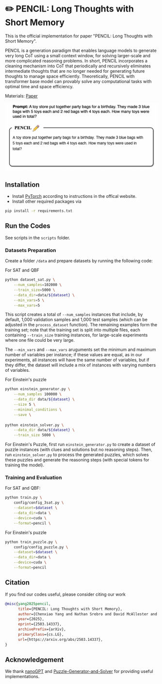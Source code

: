 # ✏️ PENCIL: Long Thoughts with Short Memory

This is the official implementation for paper "PENCIL: Long Thoughts with Short Memory". 

PENCIL is a generation paradigm that enables language models to generate very long CoT using a small context window, for solving larger-scale and more complicated reasoning problems. In short, PENCIL incorporates a cleaning mechanism into CoT that periodically and recursively eliminates intermediate thoughts that are no longer needed for generating future thoughts to manage space efficiently. Theoretically, PENCIL with transformer base model can provably solve any computational tasks with optimal time and space efficiency.

Materials: 
[Paper](https://arxiv.org/pdf/2503.14337?)

<img width="1000" src="assets/animation.gif">

## Installation

- Install [PyTorch](https://pytorch.org) according to instructions in the offical website.
- Install other required packages via

```bash
pip install -r requirements.txt
```

## Run the Codes

See scripts in the `scripts` folder.

### Datasets Preparation

Create a folder `/data` and prepare datasets by running the following code:

For SAT and QBF

```bash
python dataset_sat.py \
    --num_samples=102000 \
    --train_size=5000 \
    --data_dir=data/${dataset} \
    --min_vars=5 \
    --max_vars=5
```

This script creates a total of `--num_samples` instances that include, by default, 1,000 validation samples and 1,000 test samples (which can be adjusted in the `process_dataset` function). The remaining examples form the training set; note that the training set is split into multiple files, each containing `--train_size` training instances, for large-scale experiments where one file could be very large. 

The `--min_vars` and `--max_vars` aruguments set the minimum and maximum number of variables per instance; if these values are equal, as in our experiments, all instances will have the same number of variables, but if they differ, the dataset will include a mix of instances with varying numbers of variables. 

For Einstein's puzzle

```bash
python einstein_generator.py \
    --num_samples 100000 \
    --data_dir data/${dataset} \
    --size 5 \
    --minimal_conditions \
    --save \

python einstein_solver.py \
    --data_dir data/${dataset} \
    --train_size 5000 \
```

For Einstein's Puzzle, first run `einstein_generator.py` to create a dataset of puzzle instances (with clues and solutions but no reasoning steps). Then, run `einstein_solver.py` to process the generated puzzles, which solves these puzzles and generate the reasoning steps (with special tokens for training the model). 

### Training and Evaluation

For SAT and QBF:

```bash
python train.py \
    config/config_3sat.py \
    --dataset=$dataset \
    --data_dir=data \
    --device=cuda \
    --format=pencil \
```

For Einstein's puzzle

```bash
python train_puzzle.py \
    config/config_puzzle.py \
    --dataset=$dataset \
    --data_dir=data \
    --device=cuda \
    --format=pencil
```

## Citation

If you find our codes useful, please consider citing our work

```bibtex
@misc{yang2025pencil,
      title={PENCIL: Long Thoughts with Short Memory}, 
      author={Chenxiao Yang and Nathan Srebro and David McAllester and Zhiyuan Li},
      year={2025},
      eprint={2503.14337},
      archivePrefix={arXiv},
      primaryClass={cs.LG},
      url={https://arxiv.org/abs/2503.14337}, 
}
```

## Acknowledgement

We thank [nanoGPT](https://github.com/karpathy/nanoGPT) and [Puzzle-Generator-and-Solver](https://github.com/quint-t/Puzzle-Generator-and-Solver) for providing useful implementations.